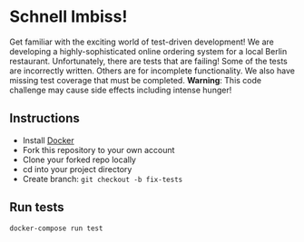# Schnell Imbiss!
Get familiar with the exciting world of test-driven development! We are developing a highly-sophisticated online ordering system for a local Berlin restaurant. Unfortunately, there are tests that are failing! Some of the tests are incorrectly written. Others are for incomplete functionality. We also have missing test coverage that must be completed.
__Warning__: This code challenge may cause side effects including intense hunger!

## Instructions
- Install [Docker](https://www.docker.com/get-started)
- Fork this repository to your own account
- Clone your forked repo locally
- cd into your project directory
- Create branch: `git checkout -b fix-tests`

## Run tests
```bash
docker-compose run test
```
